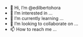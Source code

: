 - 👋 Hi, I’m @edilbertohora
- 👀 I’m interested in ...
- 🌱 I’m currently learning ...
- 💞️ I’m looking to collaborate on ...
- 📫 How to reach me ...

<!---
edilbertohora/edilbertohora is a ✨ special ✨ repository because its `README.md` (this file) appears on your GitHub profile.
You can click the Preview link to take a look at your changes.
--->
